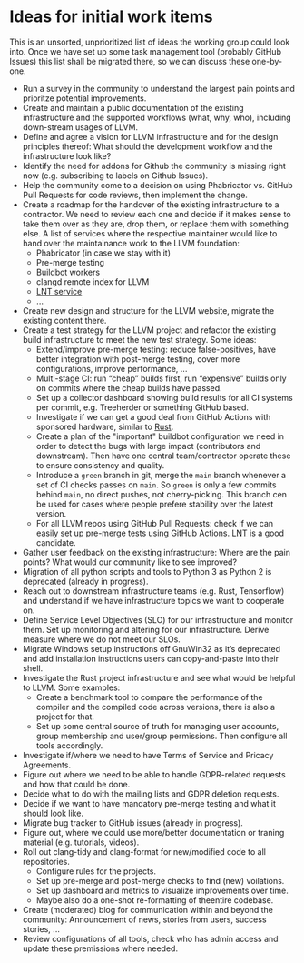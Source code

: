 # Ideas for initial work items

This is an unsorted, unprioritized list of ideas the working group could look
into. Once we have set up some task management tool (probably GitHub Issues)
this list shall be migrated there, so we can discuss these one-by-one.

* Run a survey in the community to understand the largest pain points and
  prioritze potential improvements.
* Create and maintain a public documentation of the existing infrastructure and
  the supported workflows (what, why, who), including down-stream usages of
  LLVM.
* Define and agree a vision for LLVM infrastructure and for the design
  principles thereof: What should the development workflow and the
  infrastructure look like?
* Identify the need for addons for Github the community is missing right now
  (e.g. subscribing to labels on Github Issues).
* Help the community come to a decision on using Phabricator vs. GitHub Pull
  Requests for code reviews, then implement the change.
* Create a roadmap for the handover of the existing infrastructure to a
  contractor. We need to review each one and decide if it makes sense
  to take them over as they are, drop them, or replace them with something else.
  A list of services where the respective maintainer would like to hand over
  the maintainance work to the LLVM foundation:
  * Phabricator (in case we stay with it)
  * Pre-merge testing
  * Buildbot workers
  * clangd remote index for LLVM
  * [LNT service](http://lnt.llvm.org/)
  * ...
* Create new design and structure for the LLVM website, migrate the existing
  content there.
* Create a test strategy for the LLVM project and refactor the existing build
  infrastructure to meet the new test strategy. Some ideas:
  * Extend/improve pre-merge testing: reduce false-positives, have better
    integration with post-merge testing, cover more configurations, improve
    performance, ...
  * Multi-stage CI: run “cheap” builds first, run “expensive” builds only on
    commits where the cheap builds have passed.
  * Set up a collector dashboard showing build results for all CI systems per
    commit, e.g. Treeherder or something GitHub based.
  * Investigate if we can get a good deal from GitHub Actions with sponsored
    hardware, similar to
    [Rust](https://blog.rust-lang.org/inside-rust/2020/07/23/rust-ci-is-moving-to-github-actions.html).
  * Create a plan of the "important" buildbot configuration we need in order to
    detect the bugs with large impact (contributors and downstream). Then have
    one central team/contractor operate these to ensure consistency and quality.
  * Introduce a `green` branch in git, merge the `main` branch whenever a set of
    CI checks passes on `main`. So `green` is only a few commits behind `main`,
    no direct pushes, not cherry-picking. This branch cen be used for cases
    where people prefere stability over the latest version.
  * For all LLVM repos using GitHub Pull Requests: check if we can easily set
    up pre-merge tests using GitHub Actions. 
    [LNT](https://github.com/llvm/llvm-lnt) is a good candidate.
* Gather user feedback on the existing infrastructure: Where are the pain
  points? What would our community like to see improved?
* Migration of all python scripts and tools to Python 3 as Python 2 is
  deprecated (already in progress).
* Reach out to downstream infrastructure teams (e.g. Rust, Tensorflow) and
  understand if we have infrastructure topics we want to cooperate on.
* Define Service Level Objectives (SLO) for our infrastructure and monitor
  them. Set up monitoring and altering for our infrastructure.  Derive measure
  where we do not meet our SLOs.
* Migrate Windows setup instructions off GnuWin32 as it’s deprecated and add
  installation instructions users can copy-and-paste into their shell.
* Investigate the Rust project infrastructure and see what would be helpful to
  LLVM. Some examples:
  * Create a benchmark tool to compare the performance of the compiler and the
    compiled code across versions, there is also a project for that.
  * Set up some central source of truth for managing user accounts, group
    membership and user/group permissions. Then configure all tools
    accordingly.
* Investigate if/where we need to have Terms of Service and Pricacy Agreements.
* Figure out where we need to be able to handle GDPR-related requests and
  how that could be done.
* Decide what to do with the mailing lists and GDPR deletion requests.
* Decide if we want to have mandatory pre-merge testing and what it should
  look like.
* Migrate bug tracker to GitHub issues (already in progress).
* Figure out, where we could use more/better documentation or traning material
  (e.g. tutorials, videos).
* Roll out clang-tidy and clang-format for new/modified code to all repositories. 
  * Configure rules for the projects.
  * Set up pre-merge and post-merge checks to find (new) voilations.
  * Set up dashboard and metrics to visualize improvements over time.
  * Maybe also do a one-shot re-formatting of theentire codebase.
* Create (moderated) blog for communication within and beyond the community:
  Announcement of news, stories from users, success stories, ...
* Review configurations of all tools, check who has admin access and update
  these premissions where needed.
